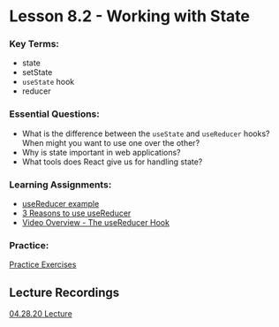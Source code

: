 # Lesson 8.2 - Working with State

### Key Terms:

+ state
+ setState
+ `useState` hook
+ reducer

### Essential Questions:
+ What is the difference between the `useState` and `useReducer` hooks? When might you want to use one over the other?
+ Why is state important in web applications?
+ What tools does React give us for handling state?

### Learning Assignments:

+ [useReducer example](https://reactjs.org/docs/hooks-reference.html#usereducer)
+ [3 Reasons to use useReducer](https://dev.to/spukas/3-reasons-to-usereducer-over-usestate-43ad)
+ [Video Overview - The useReducer Hook](https://www.youtube.com/watch?v=sYDFCuZHrqw&list=FLnQng1ZBlOdZm943xu6OyAw&index=32)

### Practice:

[Practice Exercises](./practice/exercises.md)

## Lecture Recordings
[04.28.20 Lecture](https://us02web.zoom.us/rec/share/-9FxJezg7WZIcI3o2BHcHfQzH6LpX6a8hChKqPZZmEgvHCzutA_Dfxi-4kq15YN1)
